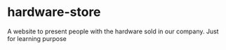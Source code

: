 # hardware-store
A website to present people with the hardware sold in our company. Just for learning purpose
